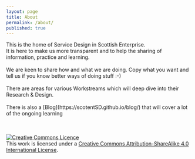 ```yaml
---
layout: page
title: About
permalink: /about/
published: true
---
```

<div>
This is the home of Service Design in Scottish Enterprise.
<br>
It is here to make us more transparent and to help the sharing of information, practice and learning.
</div>

<br>
<div>
We are keen to share how and what we are doing. Copy what you want and tell us if you know better ways of doing stuff :-)
</div>
<br>

<div>
There are areas for various Workstreams which will deep dive into their Research & Design.
</div>
<br>

<div>
There is also a [Blog](https://scotentSD.github.io/blog/) that will cover a lot of the ongoing learning
</div>
<br><br>

<a rel="license" href="http://creativecommons.org/licenses/by-sa/4.0/"><img alt="Creative Commons Licence" style="border-width:0" src="https://i.creativecommons.org/l/by-sa/4.0/88x31.png" /></a><br />This work is licensed under a <a rel="license" href="http://creativecommons.org/licenses/by-sa/4.0/">Creative Commons Attribution-ShareAlike 4.0 International License</a>.
